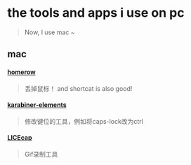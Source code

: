 # the tools and apps i use on pc
> Now, I use mac ~
## mac

#### [homerow](https://www.homerow.app/)
> 丢掉鼠标！ and shortcat is also good!

#### [karabiner-elements](https://karabiner-elements.pqrs.org/)
> 修改键位的工具，例如将caps-lock改为ctrl

#### [LICEcap](https://www.cockos.com/licecap/)
> Gif录制工具
